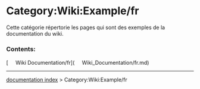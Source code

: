 # Category:Wiki:Example/fr
Cette catégorie répertorie les pages qui sont des exemples de la documentation du wiki.

### Contents:

[<img src="images/Property.png" style="width:16px"> Wiki Documentation/fr](<img src="images/Property.png" style="width:16px"> Wiki_Documentation/fr.md)

---
[documentation index](../README.md) > Category:Wiki:Example/fr
